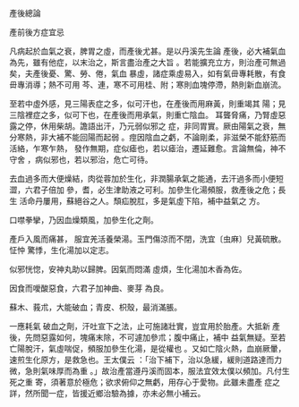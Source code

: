 產後總論

產前後方症宜忌

凡病起於血氣之衰，脾胃之虛，而產後尤甚。是以丹溪先生論 產後，必大補氣血為先，雖有他症，以末治之，斯言盡治產之大旨 。若能擴充立方，則治產可無過矣，夫產後憂、驚、勞、倦，氣血 暴虛，諸症乘虛易入，如有氣毌專耗散，有食毌專消導；熱不可用 芩、連，寒不可用桂、附；寒則血塊停滯，熱則新血崩流。 

至若中虛外感，見三陽表症之多，似可汗也，在產後而用麻黃，則重竭其 陽；見三陰裡症之多，似可下也，在產後而用承氣，則重亡陰血。 耳聾脅痛，乃腎虛惡露之停，休用柴胡。譫語出汗，乃元弱似邪之 症，非同胃實。厥由陽氣之衰，無分寒熱，非大補不能回陽而起弱 。痙因陰血之虧，不論剛柔，非滋榮不能舒筋而活絡，乍寒乍熱， 發作無期，症似瘧也，若以瘧治，遷延難愈。言論無倫，神不守舍 ，病似邪也，若以邪治，危亡可待。

去血過多而大便燥結，肉從蓉加於生化，非潤腸承氣之能通，去汗過多而小便短澀，六君子倍加 參，耆，必生津助液之可利。加參生化湯頻服，救產後之危；長生 活命丹屢用，蘇絕谷之人。頹疝脫肛，多是氣虛下陷，補中益氣之 方。

口噤拳攣，乃因血燥類風，加參生化之劑。

產戶入風而痛甚， 服宜羌活養榮湯。玉門傷涼而不閉，洗宜〔虫麻〕兒黃硫散。怔忡 驚悸，生化湯加以定志。

似邪恍惚，安神丸助以歸脾。因氣而悶滿 虛煩，生化湯加木香為佐。

因食而噯酸惡食，六君子加神曲、麥芽 為良。

蘇木、莪朮，大能破血；青皮、枳殼，最消滿脹。 

一應耗氣 破血之劑，汗吐宣下之法，止可施諸壯實，豈宜用於胎產。大抵新 產後，先問惡露如何，塊痛末除，不可遽加參朮；腹中痛止，補中 益氣無疑。至若亡陽脫汗，氣虛喘促，頻服加參生化湯，是從權也 。又如亡陰火熱，血崩厥暈，速煎生化原方，是救急也。王太僕云 ：「治下補下，治以急緩，緩則道路達而力微，急則氣味厚而為重 。」故治產當遵丹溪而固本，服法宜效太僕以頻加。凡付生死之重 寄，須著意於極危；欲求俯仰之無虧，用存心于愛物。此雖未盡產 症之詳，然所聞一症，皆援近鄉治驗為據，亦未必無小補云。 

